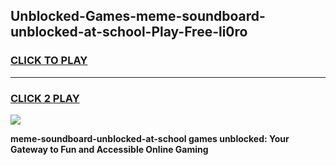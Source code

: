 
## Unblocked-Games-meme-soundboard-unblocked-at-school-Play-Free-li0ro
<h3>
<a href="https://premium76.site?title=meme-soundboard-unblocked-at-school&ref=10A">CLICK TO PLAY</a></h3>
<hr>

<h3>
<a href="https://premium76.site?title=meme-soundboard-unblocked-at-school&ref=10A">CLICK 2 PLAY</a>
  
</h3>

<a href="https://premium76.site?title=meme-soundboard-unblocked-at-school&ref=10A"><img src="https://clearcache.store/games.png"></a>


**meme-soundboard-unblocked-at-school games unblocked: Your Gateway to Fun and Accessible Online Gaming**
